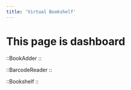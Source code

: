 ```yaml
---
title: 'Virtual Bookshelf'
---
```


# This page is dashboard

::BookAdder
::

::BarcodeReader
::

::Bookshelf
::